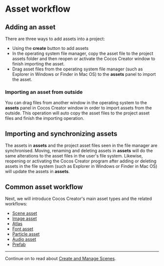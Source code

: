 # Asset workflow

## Adding an asset

There are three ways to add assets into a project:

* Using the **create** button to add assets
* In the operating system file manager, copy the asset file to the project assets folder and then reopen or activate the Cocos Creator window to finish importing the asset.
* Drag asset files from the operating system file manager (such as Explorer in Windows or Finder in Mac OS) to the **assets** panel to import the asset.

### Importing an asset from outside
You can drag files from another window in the operating system to the **assets** panel in Cocos Creator window in order to import assets from the outside. This operation will auto copy the asset files to the project asset files and finish the importing operation.

## Importing and synchronizing assets
The assets in **assets** and the project asset files seen in the file manager are synchronised. Moving, renaming and deleting assets in **assets** will do the same alterations to the asset files in the user's file system. Likewise, reopening or activating the Cocos Creator program after adding or deleting assets in the file system (such as Explorer in Windows or Finder in Mac OS)  will update the assets in **assets**.

## Common asset workflow
Next, we will introduce Cocos Creator's main asset types and the related workflows:

- [Scene asset](scene-managing.md)
- [Image asset](sprite.md)
- [Atlas](atlas.md)
- [Font asset](font.md)
- [Particle asset](particle.md)
- [Audio asset](audio-asset.md)
- [Prefab](prefab.md)

---

Continue on to read about [Create and Manage Scenes](scene-managing.md).
